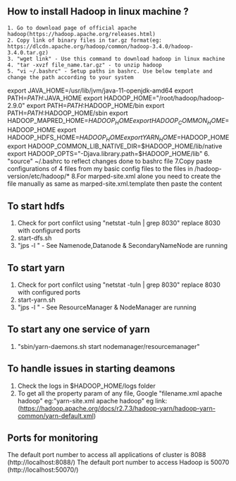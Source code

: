 ## How to install Hadoop in linux machine ?
    1. Go to download page of official apache hadoop(https://hadoop.apache.org/releases.html)
    2. Copy link of binary files in tar.gz format(eg: https://dlcdn.apache.org/hadoop/common/hadoop-3.4.0/hadoop-3.4.0.tar.gz)
    3. "wget link" - Use this command to download hadoop in linux machine
    4. "tar -xvzf file_name.tar.gz" - to unzip hadoop
    5. "vi ~/.bashrc" - Setup paths in bashrc. Use below template and change the path according to your system
export JAVA_HOME=/usr/lib/jvm/java-11-openjdk-amd64
export PATH=$PATH:$JAVA_HOME
export HADOOP_HOME="/root/hadoop/hadoop-2.9.0"
export PATH=$PATH:$HADOOP_HOME/bin
export PATH=$PATH:$HADOOP_HOME/sbin
export HADOOP_MAPRED_HOME=$HADOOP_HOME
export HADOOP_COMMON_HOME=$HADOOP_HOME
export HADOOP_HDFS_HOME=$HADOOP_HOME
export YARN_HOME=$HADOOP_HOME
export HADOOP_COMMON_LIB_NATIVE_DIR=$HADOOP_HOME/lib/native
export HADOOP_OPTS="-Djava.library.path=$HADOOP_HOME/lib"
    6. "source" ~/.bashrc to reflect changes done to bashrc file
    7.Copy paste configurations of 4 files from my basic config files to the files in /hadoop-version/etc/hadoop/*
    8.For marped-site.xml alone you need to create the file manually as same as marped-site.xml.template then paste the content

## To start hdfs
 1. Check for port confilct using "netstat -tuln | grep 8030" replace 8030 with configured ports
 2. start-dfs.sh
 3. "jps -l " - See Namenode,Datanode & SecondaryNameNode are running

## To start yarn
1. Check for port confilct using "netstat -tuln | grep 8030" replace 8030 with configured ports
2. start-yarn.sh
3. "jps -l " - See ResourceManager & NodeManager are running

## To start any one service of yarn
1. "sbin/yarn-daemons.sh start nodemanager/resourcemanager"

## To handle issues in starting deamons
1. Check the logs in $HADOOP_HOME/logs folder
2. To get all the property param of any file, Google "filename.xml apache hadoop" eg:"yarn-site.xml apache hadoop" eg link:(https://hadoop.apache.org/docs/r2.7.3/hadoop-yarn/hadoop-yarn-common/yarn-default.xml)

## Ports for monitoring
The default port number to access all applications of cluster is 8088 (http://localhost:8088/)
The default port number to access Hadoop is 50070 (http://localhost:50070/)
